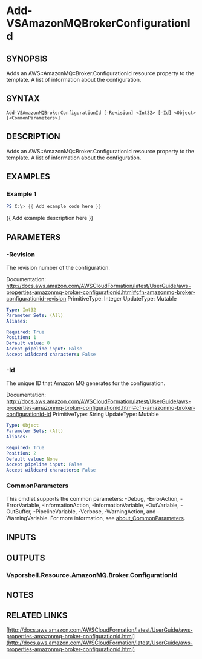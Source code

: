 # Add-VSAmazonMQBrokerConfigurationId

## SYNOPSIS
Adds an AWS::AmazonMQ::Broker.ConfigurationId resource property to the template.
A list of information about the configuration.

## SYNTAX

```
Add-VSAmazonMQBrokerConfigurationId [-Revision] <Int32> [-Id] <Object> [<CommonParameters>]
```

## DESCRIPTION
Adds an AWS::AmazonMQ::Broker.ConfigurationId resource property to the template.
A list of information about the configuration.

## EXAMPLES

### Example 1
```powershell
PS C:\> {{ Add example code here }}
```

{{ Add example description here }}

## PARAMETERS

### -Revision
The revision number of the configuration.

Documentation: http://docs.aws.amazon.com/AWSCloudFormation/latest/UserGuide/aws-properties-amazonmq-broker-configurationid.html#cfn-amazonmq-broker-configurationid-revision
PrimitiveType: Integer
UpdateType: Mutable

```yaml
Type: Int32
Parameter Sets: (All)
Aliases:

Required: True
Position: 1
Default value: 0
Accept pipeline input: False
Accept wildcard characters: False
```

### -Id
The unique ID that Amazon MQ generates for the configuration.

Documentation: http://docs.aws.amazon.com/AWSCloudFormation/latest/UserGuide/aws-properties-amazonmq-broker-configurationid.html#cfn-amazonmq-broker-configurationid-id
PrimitiveType: String
UpdateType: Mutable

```yaml
Type: Object
Parameter Sets: (All)
Aliases:

Required: True
Position: 2
Default value: None
Accept pipeline input: False
Accept wildcard characters: False
```

### CommonParameters
This cmdlet supports the common parameters: -Debug, -ErrorAction, -ErrorVariable, -InformationAction, -InformationVariable, -OutVariable, -OutBuffer, -PipelineVariable, -Verbose, -WarningAction, and -WarningVariable. For more information, see [about_CommonParameters](http://go.microsoft.com/fwlink/?LinkID=113216).

## INPUTS

## OUTPUTS

### Vaporshell.Resource.AmazonMQ.Broker.ConfigurationId
## NOTES

## RELATED LINKS

[http://docs.aws.amazon.com/AWSCloudFormation/latest/UserGuide/aws-properties-amazonmq-broker-configurationid.html](http://docs.aws.amazon.com/AWSCloudFormation/latest/UserGuide/aws-properties-amazonmq-broker-configurationid.html)

